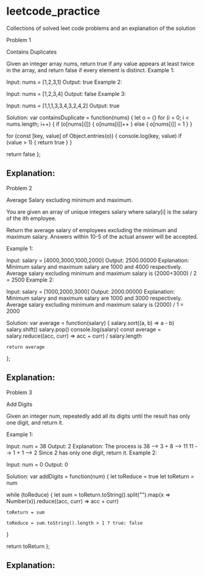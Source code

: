 # leetcode_practice
Collections of solved leet code problems and an explanation of the solution

Problem 1

Contains Duplicates

Given an integer array nums, return true if any value appears at least twice in the array, and return false if every element is distinct.
Example 1:

Input: nums = [1,2,3,1]
Output: true
Example 2:

Input: nums = [1,2,3,4]
Output: false
Example 3:

Input: nums = [1,1,1,3,3,4,3,2,4,2]
Output: true

Solution: 
var containsDuplicate = function(nums) {
  let o = {}
  for (i = 0; i < nums.length; i++) {
    if (o[nums[i]]) {
      o[nums[i]]++
    } else {
      o[nums[i]] = 1
    }
  }

  for (const [key, value] of Object.entries(o)) {
    console.log(key, value)
    if (value > 1) {
      return true
    }
  }

  return false
};

Explanation:
---

Problem 2

Average Salary excluding minimum and maximum.

You are given an array of unique integers salary where salary[i] is the salary of the ith employee.

Return the average salary of employees excluding the minimum and maximum salary. Answers within 10-5 of the actual answer will be accepted.

Example 1:

Input: salary = [4000,3000,1000,2000]
Output: 2500.00000
Explanation: Minimum salary and maximum salary are 1000 and 4000 respectively.
Average salary excluding minimum and maximum salary is (2000+3000) / 2 = 2500
Example 2:

Input: salary = [1000,2000,3000]
Output: 2000.00000
Explanation: Minimum salary and maximum salary are 1000 and 3000 respectively.
Average salary excluding minimum and maximum salary is (2000) / 1 = 2000

Solution:
var average = function(salary) {
    salary.sort((a, b) => a - b)
    salary.shift()
    salary.pop()
    console.log(salary)
    const average = salary.reduce((acc, curr) => acc + curr) / salary.length

    return average
};

Explanation:
---

Problem 3

Add Digits

Given an integer num, repeatedly add all its digits until the result has only one digit, and return it.

Example 1:

Input: num = 38
Output: 2
Explanation: The process is
38 --> 3 + 8 --> 11
11 --> 1 + 1 --> 2 
Since 2 has only one digit, return it.
Example 2:

Input: num = 0
Output: 0

Solution:
var addDigits = function(num) {
  let toReduce = true
  let toReturn = num

  while (toReduce) {
    let sum = toReturn.toString().split("").map(x => Number(x)).reduce((acc, curr) => acc + curr)

    toReturn = sum

    toReduce = sum.toString().length > 1 ? true: false
  }

  return toReturn
};

Explanation:
---
